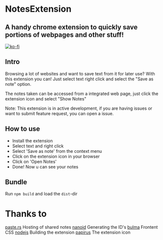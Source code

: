 # NotesExtension
## A handy chrome extension to quickly save portions of webpages and other stuff!
[![ko-fi](https://ko-fi.com/img/githubbutton_sm.svg)](https://ko-fi.com/S6S0248JF)

## Intro
Browsing a lot of websites and want to save text from it for later use?
With this extension you can!
Just select text right click and select the "Save as note" option.

The notes taken can be accessed from a integrated web page, 
just click the extension icon and select "Show Notes"

Note: 
This extension is in active development, 
if you are having issues or want to submit feature request,
you can open a issue.

## How to use
- Install the extension
- Select text and right click
- Select 'Save as note' from the context menu
- Click on the extension icon in your browser
- Click on 'Open Notes'
- Done! Now u can see your notes

## Bundle
Run `npm build` and load the `dist`-dir

# Thanks to
[paste.rs](https://paste.rs) Hosting of shared notes
[nanoid](https://www.npmjs.com/package/nanoid#comparison-with-uuid) Generating the ID's
[bulma](https://bulma.io/) Frontent CSS
[nodejs](https://nodejs.org/en/) Building the extension
[papirus](https://github.com/PapirusDevelopmentTeam/papirus-icon-theme) The extension icon
